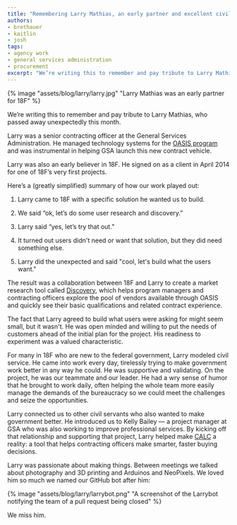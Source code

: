 ```yaml
---
title: "Remembering Larry Mathias, an early partner and excellent civil servant"
authors:
- brethauer
- kaitlin
- josh
tags:
- agency work
- general services administration
- procurement
excerpt: "We’re writing this to remember and pay tribute to Larry Mathias, who passed away unexpectedly this month. Larry was a senior contracting officer at the General Services Administration. He managed technology systems for the OASIS program and was instrumental in helping GSA launch this new contract vehicle. Larry was also an early believer in 18F."
---
```


{% image "assets/blog/larry/larry.jpg" "Larry Mathias was an early partner for 18F" %}

We’re writing this to remember and pay tribute to Larry Mathias, who passed away unexpectedly this month.

Larry was a senior contracting officer at the General Services Administration. He managed technology systems for the [OASIS program](https://www.gsa.gov/portal/category/104731) and was instrumental in helping GSA launch this new contract vehicle.

Larry was also an early believer in 18F. He signed on as a client in April 2014 for one of 18F’s very first projects.

Here’s a (greatly simplified) summary of how our work played out:

1.  Larry came to 18F with a specific solution he wanted us to build.

2.  We said “ok, let’s do some user research and discovery.”

3.  Larry said “yes, let’s try that out.”

4.  It turned out users didn't need or want that solution, but they did need something else.

5.  Larry did the unexpected and said "cool, let's build what the users want."

The result was a collaboration between 18F and Larry to create a market research tool called [Discovery](https://discovery.gsa.gov/), which helps program managers and contracting officers explore the pool of vendors available through OASIS and quickly see their basic qualifications and related contract experience.

The fact that Larry agreed to build what users were asking for might seem small, but it wasn't. He was open minded and willing to put the needs of customers ahead of the initial plan for the project. His readiness to experiment was a valued characteristic.

For many in 18F who are new to the federal government, Larry modeled civil service. He came into work every day, tirelessly trying to make government work better in any way he could. He was supportive and validating. On the project, he was our teammate and our leader. He had a wry sense of humor that he brought to work daily, often helping the whole team more easily manage the demands of the bureaucracy so we could meet the challenges and seize the opportunities.

Larry connected us to other civil servants who also wanted to make government better. He introduced us to Kelly Bailey — a project manager at GSA who was also working to improve professional services. By kicking off that relationship and supporting that project, Larry helped make [CALC](https://calc.gsa.gov/) a reality: a tool that helps contracting officers make smarter, faster buying decisions.

Larry was passionate about making things. Between meetings we talked about photography and 3D printing and Arduinos and NeoPixels. We loved him so much we named our GitHub bot after him:

{% image "assets/blog/larry/larrybot.png" "A screenshot of the Larrybot notifying the team of a pull request being closed" %}

We miss him.
